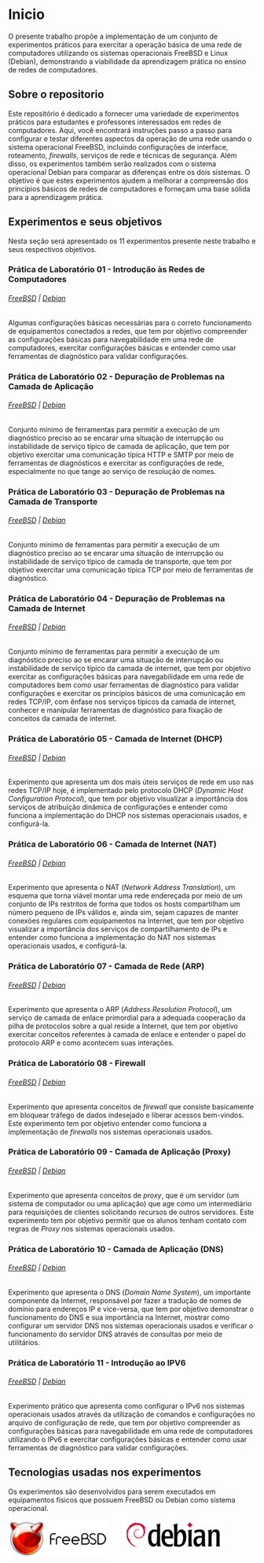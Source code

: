 # Inicio
O presente trabalho propõe a implementação de um conjunto de experimentos práticos para exercitar a operação básica de uma rede de computadores utilizando os sistemas operacionais FreeBSD e Linux (Debian), demonstrando a viabilidade da aprendizagem prática no ensino de redes de computadores.

## Sobre o repositorio
Este repositório é dedicado a fornecer uma variedade de experimentos práticos para estudantes e professores interessados em redes de computadores. Aqui, você encontrará instruções passo a passo para configurar e testar diferentes aspectos da operação de uma rede usando o sistema operacional FreeBSD, incluindo configurações de interface, roteamento, *firewalls*, serviços de rede e técnicas de segurança. Além disso, os experimentos também serão realizados com o sistema operacional Debian para comparar as diferenças entre os dois sistemas. O objetivo é que estes experimentos ajudem a melhorar a compreensão dos princípios básicos de redes de computadores e forneçam uma base sólida para a aprendizagem prática.

## Experimentos e seus objetivos
Nesta seção será apresentado os 11 experimentos presente neste trabalho e seus respectivos objetivos.

### Prática de Laboratório 01 - Introdução às Redes de Computadores
###### [FreeBSD](https://markinlimac.github.io/monografia-redes/freebsd/experimento_01/) | [Debian](https://markinlimac.github.io/monografia-redes/debian/experimento_01/)

Algumas configurações básicas necessárias para o correto funcionamento de equipamentos conectados a redes, que tem por objetivo compreender as configurações básicas para navegabilidade em uma rede de computadores, exercitar configurações básicas e entender como usar ferramentas de diagnóstico para validar configurações.

### Prática de Laboratório 02 - Depuração de Problemas na Camada de Aplicação
###### [FreeBSD](https://markinlimac.github.io/monografia-redes/freebsd/experimento_02/) | [Debian](https://markinlimac.github.io/monografia-redes/debian/experimento_02/)

Conjunto mínimo de ferramentas para permitir a execução de um diagnóstico preciso ao se encarar uma situação de interrupção ou instabilidade de serviço típico de camada de aplicação, que tem por objetivo exercitar uma comunicação típica HTTP e SMTP por meio de ferramentas de diagnósticos e exercitar as configurações de rede, especialmente no que tange ao serviço de resolução de nomes.

### Prática de Laboratório 03 - Depuração de Problemas na Camada de Transporte
###### [FreeBSD](https://markinlimac.github.io/monografia-redes/freebsd/experimento_03/) | [Debian](https://markinlimac.github.io/monografia-redes/debian/experimento_03/)

Conjunto mínimo de ferramentas para permitir a execução de um diagnóstico preciso ao se encarar uma situação de interrupção ou instabilidade de serviço típico de camada de transporte, que tem por objetivo exercitar uma comunicação típica TCP por meio de ferramentas de diagnóstico.

### Prática de Laboratório 04 - Depuração de Problemas na Camada de Internet
###### [FreeBSD](https://markinlimac.github.io/monografia-redes/freebsd/experimento_04/) | [Debian](https://markinlimac.github.io/monografia-redes/debian/experimento_04/)

Conjunto mínimo de ferramentas para permitir a execução de um diagnóstico preciso ao se encarar uma situação de interrupção ou instabilidade de serviço típico da camada de internet, que tem por objetivo exercitar as configurações básicas para navegabilidade em uma rede de computadores bem como usar ferramentas de diagnóstico para validar configurações e exercitar os princípios básicos de uma comunicação em redes TCP/IP, com ênfase nos serviços típicos da camada de internet, conhecer e manipular ferramentas de diagnóstico para fixação de conceitos da camada de internet.

### Prática de Laboratório 05 - Camada de Internet (DHCP)
###### [FreeBSD](https://markinlimac.github.io/monografia-redes/freebsd/experimento_05/) | [Debian](https://markinlimac.github.io/monografia-redes/debian/experimento_05/)

Experimento que apresenta um dos mais úteis serviços de rede em uso nas redes TCP/IP hoje, é implementado pelo protocolo DHCP (*Dynamic Host Configuration Protocol*), que tem por objetivo visualizar a importância dos serviços de atribuição dinâmica de configurações e entender como funciona a implementação do DHCP nos sistemas operacionais usados, e configurá-la.

### Prática de Laboratório 06 - Camada de Internet (NAT)
###### [FreeBSD](https://markinlimac.github.io/monografia-redes/freebsd/experimento_06/) | [Debian](https://markinlimac.github.io/monografia-redes/debian/experimento_06/)

Experimento que apresenta o NAT (*Network Address Translation*), um esquema que torna viável montar uma rede endereçada por meio de um conjunto de IPs restritos de forma que todos os hosts compartilham um número pequeno de IPs válidos e, ainda sim, sejam capazes de manter conexões regulares com equipamentos na Internet, que tem por objetivo visualizar a importância dos serviços de compartilhamento de IPs e entender como funciona a implementação do NAT nos sistemas operacionais usados, e configurá-la.

### Prática de Laboratório 07 - Camada de Rede (ARP)
###### [FreeBSD](https://markinlimac.github.io/monografia-redes/freebsd/experimento_07/) | [Debian](https://markinlimac.github.io/monografia-redes/debian/experimento_07/)

Experimento que apresenta o ARP (*Address Resolution Protocol*), um serviço de camada de enlace primordial para a adequada cooperação da pilha de protocolos sobre a qual reside a Internet, que tem por objetivo exercitar conceitos referentes à camada de enlace e entender o papel do protocolo ARP e como acontecem suas interações.

### Prática de Laboratório 08 - Firewall
###### [FreeBSD](https://markinlimac.github.io/monografia-redes/freebsd/experimento_08/) | [Debian](https://markinlimac.github.io/monografia-redes/debian/experimento_08/)

Experimento que apresenta conceitos de *firewall* que consiste basicamente em bloquear tráfego de dados indesejado e liberar acessos bem-vindos. Este experimento tem por objetivo entender como funciona a implementação de *firewalls* nos sistemas operacionais usados.

### Prática de Laboratório 09 - Camada de Aplicação (Proxy)
###### [FreeBSD](https://markinlimac.github.io/monografia-redes/freebsd/experimento_09/) | [Debian](https://markinlimac.github.io/monografia-redes/debian/experimento_09/)

Experimento que apresenta conceitos de *proxy*, que é um servidor (um sistema de computador ou uma aplicação) que age como um intermediário para requisições de clientes solicitando recursos de outros servidores. Este experimento tem por objetivo permitir que os alunos tenham contato com regras de *Proxy* nos sistemas operacionais usados.

### Prática de Laboratório 10 - Camada de Aplicação (DNS)
###### [FreeBSD](https://markinlimac.github.io/monografia-redes/freebsd/experimento_10/) | [Debian](https://markinlimac.github.io/monografia-redes/debian/experimento_10/)

Experimento que apresenta o DNS (*Domain Name System*), um importante componente da Internet, responsável por fazer a tradução de nomes de domínio para endereços IP e vice-versa, que tem por objetivo demonstrar o funcionamento do DNS e sua importância na Internet, mostrar como configurar um servidor DNS nos sistemas operacionais usados e verificar o funcionamento do servidor DNS através de consultas por meio de utilitários.

### Prática de Laboratório 11 - Introdução ao IPV6
###### [FreeBSD](https://markinlimac.github.io/monografia-redes/freebsd/experimento_11/) | [Debian](https://markinlimac.github.io/monografia-redes/debian/experimento_11/)

Experimento prático que apresenta como configurar o IPv6 nos sistemas operacionais usados através da utilização de comandos e configurações no arquivo de configuração de rede, que tem por objetivo compreender as configurações básicas para navegabilidade em uma rede de computadores utilizando o IPv6 e exercitar configurações básicas e entender como usar ferramentas de diagnóstico para validar configurações.

## Tecnologias usadas nos experimentos
Os experimentos são desenvolvidos para serem executados em equipamentos físicos que possuem FreeBSD ou Debian como sistema operacional.

<img style="width: 40%" alt="" src="../img/freebsd.png">
<img style="width: 40%; padding-bottom: 15px; margin-left: 30px" alt="" src="img/debian.png">